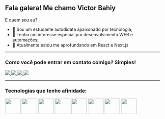 ## Fala galera! Me chamo Victor Bahiy

E quem sou eu?
- 👋 Sou um estudante autodidata apaixonado por tecnologia;
- 👀 Tenho um interesse especial por desenvolvimento WEB e automações;
- 🌱 Atualmente estou me aprofundando em React e Next.js

---

### Como você pode entrar em contato comigo? Simples!

<div display="inline">
  
  <a href="mailTo: bahiy14@gmail.com">
    <img src="https://img.shields.io/badge/Gmail-D14836?style=for-the-badge&logo=gmail&logoColor=white"/>
  </a>
  
  <a href="https://linkedin.com/in/victor-bahiy">
    <img src="https://img.shields.io/badge/linkedin-%230077B5.svg?style=for-the-badge&logo=linkedin&logoColor=white"/>
  </a>

  <a href="https://api.whatsapp.com/send?phone=5511918759074&text=Ol%C3%A1!%20Tudo%20bem%3F%20Peguei%20seu%20contato%20no%20seu%20GitHub">
    <img src="https://img.shields.io/badge/WhatsApp-25D366?style=for-the-badge&logo=whatsapp&logoColor=white"/>
  </a>

  <a href="https://www.instagram.com/victor.bahiy/">
    <img src="https://img.shields.io/badge/Instagram-%23E4405F.svg?style=for-the-badge&logo=Instagram&logoColor=white"/>
  </a>
  
</div>
  
---

### Tecnologias que tenho afinidade:

<div display="inline" > 
<img width="50" heigth="50" src="https://cdn.jsdelivr.net/gh/devicons/devicon@latest/icons/javascript/javascript-original.svg" />
<img width="50" heigth="50" src="https://cdn.jsdelivr.net/gh/devicons/devicon@latest/icons/react/react-original.svg" />
<img width="50" heigth="50" src="https://cdn.jsdelivr.net/gh/devicons/devicon@latest/icons/nodejs/nodejs-original-wordmark.svg" />
<img width="50" heigth="50" src="https://cdn.jsdelivr.net/gh/devicons/devicon@latest/icons/html5/html5-original.svg" />
<img width="50" heigth="50" src="https://cdn.jsdelivr.net/gh/devicons/devicon@latest/icons/tailwindcss/tailwindcss-original.svg" />
<img width="50" heigth="50" src="https://cdn.jsdelivr.net/gh/devicons/devicon@latest/icons/python/python-original.svg" />
<img width="50" heigth="50" src="https://cdn.jsdelivr.net/gh/devicons/devicon@latest/icons/git/git-original.svg" />
<img width="50" heigth="50" src="https://cdn.jsdelivr.net/gh/devicons/devicon@latest/icons/vitejs/vitejs-original.svg" />

</div>
